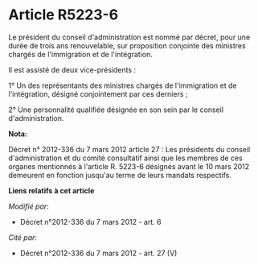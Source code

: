 # Article R5223-6

Le président du conseil d'administration est nommé par décret, pour une durée de trois ans renouvelable, sur proposition
conjointe des ministres chargés de l'immigration et de l'intégration. 

Il est assisté de deux vice-présidents : 

1° Un des représentants des ministres chargés de l'immigration et de l'intégration, désigné conjointement par ces derniers ; 

2° Une personnalité qualifiée désignée en son sein par le conseil d'administration.

**Nota:**

Décret n° 2012-336 du 7 mars 2012 article 27 : Les présidents du conseil d'administration et du comité consultatif ainsi que
les membres de ces organes mentionnés à l'article R. 5223-6 désignés avant le 10 mars 2012 demeurent en fonction jusqu'au
terme de leurs mandats respectifs.

**Liens relatifs à cet article**

_Modifié par_:

  - Décret n°2012-336 du 7 mars 2012 - art. 6

_Cité par_:

  - Décret n°2012-336  du 7 mars 2012 - art. 27 (V)
